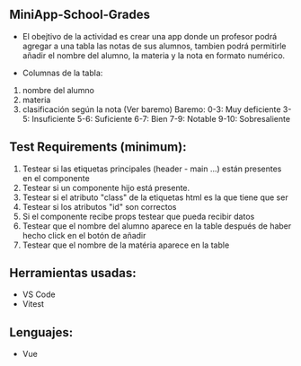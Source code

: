 ## MiniApp-School-Grades
- El obejtivo de la actividad es crear una app donde un  profesor podrá agregar a una tabla las notas de sus alumnos, tambien podrá permitirle añadir el nombre del alumno, la materia y la nota en formato numérico.

- Columnas de la tabla:
1. nombre del alumno
2. materia
3. clasificación según la nota (Ver baremo)
  Baremo:
  0-3: Muy deficiente
  3-5: Insuficiente
  5-6: Suficiente
  6-7: Bien
  7-9: Notable
  9-10: Sobresaliente 

## Test Requirements (minimum):
1. Testear si las etiquetas principales (header - main ...) están presentes en el componente
2. Testear si un componente hijo está presente.
3. Testear si el atributo "class" de la etiquetas html es la que tiene que ser
4. Testear si los atributos "id" son correctos
5. Si el componente recibe props testear que pueda recibir datos
6. Testear que el nombre del alumno aparece en la table después de haber hecho click en el botón de añadir
7. Testear que el nombre de la matéria aparece en la table

## Herramientas usadas:
- VS Code
- Vitest

## Lenguajes:
- Vue 
